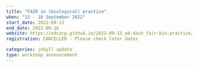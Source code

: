 ```yaml
---
title: "FAIR in (biological) practice"
when: "13 - 16 September 2022"
start_date: 2022-09-13
end_date: 2022-09-16
website: https://edcarp.github.io/2022-09-13_ed-dash_fair-bio-practice/
registration: CANCELLED - Please check later dates

categories: jekyll update
type: workshop_announcement
---
```

